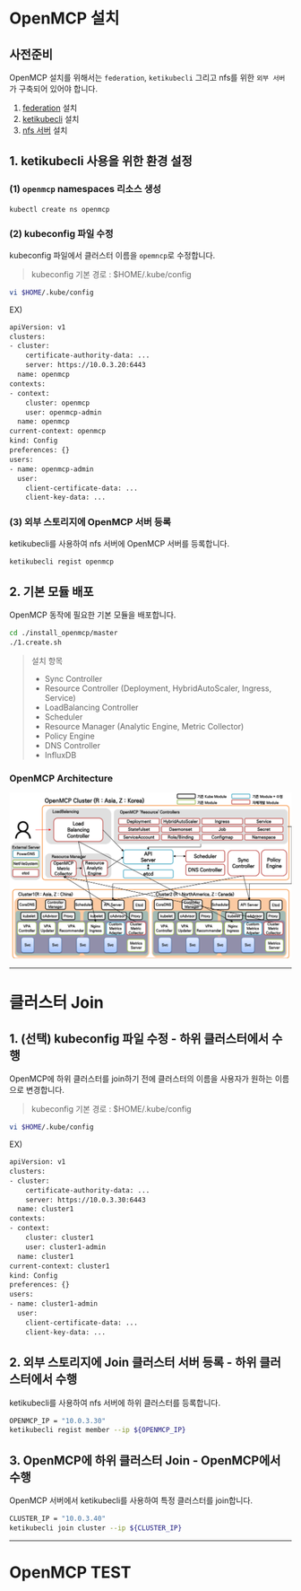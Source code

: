 # OpenMCP 설치

## 사전준비  

OpenMCP 설치를 위해서는 `federation`, `ketikubecli` 그리고 nfs를 위한 `외부 서버`가 구축되어 있어야 합니다.

1. [federation](https://github.com/kubernetes-sigs/kubefed/blob/master/docs/userguide.md) 설치
1. [ketikubecli](https://github.com/openmcp/openmcp-cli) 설치
1. [nfs 서버](https://github.com/openmcp/external) 설치

## 1. ketikubecli 사용을 위한 환경 설정 

### (1) `openmcp` namespaces 리소스 생성

```bash
kubectl create ns openmcp
```

### (2) kubeconfig 파일 수정

kubeconfig 파일에서 클러스터 이름을 `opemncp`로 수정합니다.
> kubeconfig 기본 경로 : $HOME/.kube/config

```bash
vi $HOME/.kube/config
```
EX)
```bash
apiVersion: v1
clusters:
- cluster:
    certificate-authority-data: ...
    server: https://10.0.3.20:6443
  name: openmcp
contexts:
- context:
    cluster: openmcp
    user: openmcp-admin
  name: openmcp
current-context: openmcp
kind: Config
preferences: {}
users:
- name: openmcp-admin
  user:
    client-certificate-data: ...
    client-key-data: ...
```

### (3) 외부 스토리지에 OpenMCP 서버 등록
ketikubecli를 사용하여 nfs 서버에 OpenMCP 서버를 등록합니다.
```bash
ketikubecli regist openmcp
```

## 2. 기본 모듈 배포  

OpenMCP 동작에 필요한 기본 모듈을 배포합니다.

```bash
cd ./install_openmcp/master
./1.create.sh
```
> 설치 항목
> - Sync Controller
> - Resource Controller (Deployment, HybridAutoScaler, Ingress, Service)
> - LoadBalancing Controller
> - Scheduler
> - Resource Manager (Analytic Engine, Metric Collector)
> - Policy Engine
> - DNS Controller
> - InfluxDB

### OpenMCP Architecture
![Architecture of the openmcp](/images/openmcp_architecture_2.png)

---

# 클러스터 Join
## 1. (선택) kubeconfig 파일 수정 - 하위 클러스터에서 수행
OpenMCP에 하위 클러스터를 join하기 전에 클러스터의 이름을 사용자가 원하는 이름으로 변경합니다.
> kubeconfig 기본 경로 : $HOME/.kube/config

```bash
vi $HOME/.kube/config
```
EX)
```bash
apiVersion: v1
clusters:
- cluster:
    certificate-authority-data: ...
    server: https://10.0.3.30:6443
  name: cluster1
contexts:
- context:
    cluster: cluster1
    user: cluster1-admin
  name: cluster1
current-context: cluster1
kind: Config
preferences: {}
users:
- name: cluster1-admin
  user:
    client-certificate-data: ...
    client-key-data: ...
```

## 2. 외부 스토리지에 Join 클러스터 서버 등록 - 하위 클러스터에서 수행
ketikubecli를 사용하여 nfs 서버에 하위 클러스터를 등록합니다.
```bash
OPENMCP_IP = "10.0.3.30"
ketikubecli regist member --ip ${OPENMCP_IP}
```

## 3. OpenMCP에 하위 클러스터 Join - OpenMCP에서 수행
OpenMCP 서버에서 ketikubecli를 사용하여 특정 클러스터를 join합니다.
```bash
CLUSTER_IP = "10.0.3.40"
ketikubecli join cluster --ip ${CLUSTER_IP}
```

---

# OpenMCP TEST

